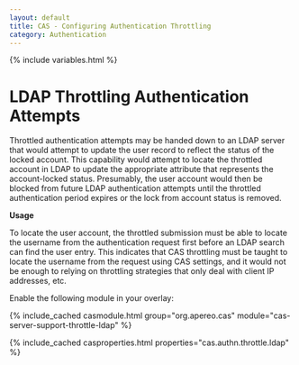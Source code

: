 ```yaml
---
layout: default
title: CAS - Configuring Authentication Throttling
category: Authentication
---
```

{% include variables.html %}

# LDAP Throttling Authentication Attempts

Throttled authentication attempts may be handed down to an LDAP server that would attempt to
update the user record to reflect the status of the locked account. This capability would attempt to 
locate the throttled account in LDAP to update the appropriate attribute that represents the account-locked
status. Presumably, the user account would then be blocked from future LDAP authentication attempts until
the throttled authentication period expires or the lock from account status is removed. 

<div class="alert alert-info"><strong>Usage</strong><p>
To locate the user account, the throttled submission must be able to locate the username
from the authentication request first before an LDAP search can find the user entry. This indicates
that CAS throttling must be taught to locate the username from the request using CAS settings, and
it would not be enough to relying on throttling strategies that only deal with client IP addresses, etc.</p></div>

Enable the following module in your overlay:

{% include_cached casmodule.html group="org.apereo.cas" module="cas-server-support-throttle-ldap" %}

{% include_cached casproperties.html properties="cas.authn.throttle.ldap" %}
